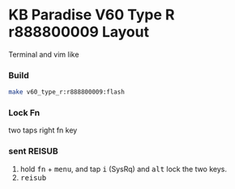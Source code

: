 # KB Paradise V60 Type R r888800009 Layout

Terminal and vim like

### Build
``` bash
make v60_type_r:r888800009:flash
```

### Lock Fn
two taps right fn key

### sent REISUB

1. hold <kbd>fn</kbd> + <kbd>menu</kbd>, and tap <kbd>i</kbd> (SysRq) and <kbd>alt</kbd>
lock the two keys.
2. <kbd>reisub</kbd>
